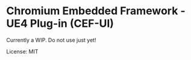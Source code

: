 # Chromium Embedded Framework - UE4 Plug-in (CEF-UI)

Currently a WIP. Do not use just yet!

License: MIT